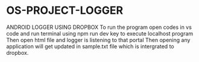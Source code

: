 # OS-PROJECT-LOGGER
ANDROID LOGGER USING DROPBOX
To run the program open codes in vs code and run terminal using npm run dev key to execute localhost program
Then open html file and logger is listening to that portal
Then opening any application will get updated in sample.txt file which is intergrated to dropbox.
